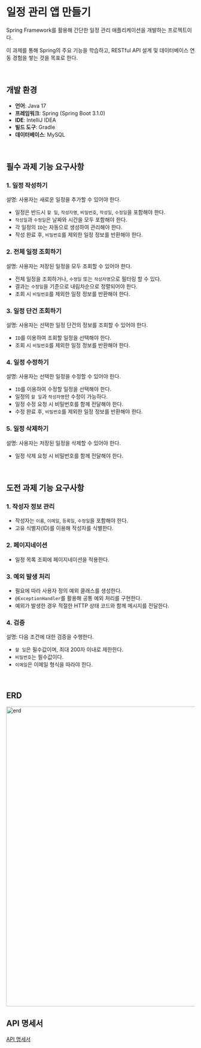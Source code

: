 # 일정 관리 앱 만들기
Spring Framework를 활용해 간단한 일정 관리 애플리케이션을 개발하는 프로젝트이다. 

이 과제를 통해 Spring의 주요 기능을 학습하고, RESTful API 설계 및 데이터베이스 연동 경험을 쌓는 것을 목표로 한다.

<br>

## 개발 환경
- **언어**: Java 17
- **프레임워크**:  Spring (Spring Boot 3.1.0)
- **IDE**: IntelliJ IDEA
- **빌드 도구**: Gradle
- **데이터베이스**: MySQL

<br>

## 필수 과제 기능 요구사항
### 1. 일정 작성하기
설명: 사용자는 새로운 일정을 추가할 수 있어야 한다.
- 일정은 반드시 `할 일`, `작성자명`, `비밀번호`, `작성일`, `수정일`을 포함해야 한다.
- `작성일`과 `수정일`은 날짜와 시간을 모두 포함해야 한다.
- 각 일정의 `ID`는 자동으로 생성하여 관리해야 한다.
- 작성 완료 후, `비밀번호`를 제외한 일정 정보를 반환해야 한다.

### 2. 전체 일정 조회하기
설명: 사용자는 저장된 일정을 모두 조회할 수 있어야 한다.
- 전체 일정을 조회하거나, `수정일` 또는 `작성자명`으로 필터링 할 수 있다.
- 결과는 `수정일`을 기준으로 내림차순으로 정렬되어야 한다.
- 조회 시 `비밀번호`를 제외한 일정 정보를 반환해야 한다.

### 3. 일정 단건 조회하기
설명: 사용자는 선택한 일정 단건의 정보를 조회할 수 있어야 한다.
- `ID`를 이용하여 조회할 일정을 선택해야 한다.
- 조회 시 `비밀번호`를 제외한 일정 정보를 반환해야 한다.

### 4. 일정 수정하기
설명: 사용자는 선택한 일정을 수정할 수 있어야 한다.
- `ID`를 이용하여 수정할 일정을 선택해야 한다.
- 일정의 `할 일`과 `작성자명`만 수정이 가능하다.
- 일정 수정 요청 시 비밀번호를 함께 전달해야 한다.
- 수정 완료 후, `비밀번호`를 제외한 일정 정보를 반환해야 한다.

### 5. 일정 삭제하기
설명: 사용자는 저장된 일정을 삭제할 수 있어야 한다.
- 일정 삭제 요청 시 비밀번호를 함께 전달해야 한다.

<br>

## 도전 과제 기능 요구사항
### 1. 작성자 정보 관리
- 작성자는 `이름`, `이메일`, `등록일`, `수정일`을 포함해야 한다.
- 고유 식별자(ID)를 이용해 작성자를 식별한다.

### 2. 페이지네이션
- 일정 목록 조회에 페이지네이션을 적용한다.

### 3. 예외 발생 처리
- 필요에 따라 사용자 정의 예외 클래스를 생성한다.
- `@ExceptionHandler`를 활용해 공통 예외 처리를 구현한다.
- 예외가 발생한 경우 적절한 HTTP 상태 코드와 함께 메시지를 전달한다.

### 4. 검증
설명: 다음 조건에 대한 검증을 수행한다.
- `할 일`은 필수값이며, 최대 200자 이내로 제한한다.
- `비밀번호`는 필수값이다.
- `이메일`은 이메일 형식을 따라야 한다.

<br>

## ERD
<img width="800" alt="erd" src="https://github.com/user-attachments/assets/3294bdf4-53cd-4b20-96c0-d16e17c3764a" />

<br>

## API 명세서
[API 명세서](https://documenter.getpostman.com/view/28485807/2sAYQdkAQf#759d8a7c-d6a8-4a25-9784-d93099e1dca3)
